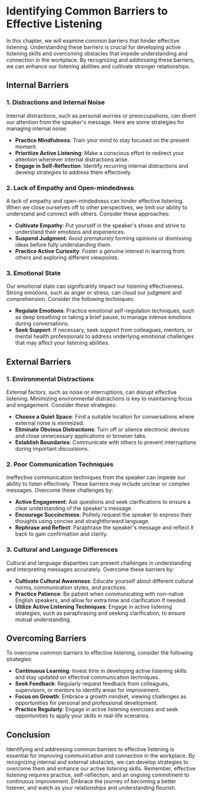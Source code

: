 Identifying Common Barriers to Effective Listening
===========================================================

In this chapter, we will examine common barriers that hinder effective listening. Understanding these barriers is crucial for developing active listening skills and overcoming obstacles that impede understanding and connection in the workplace. By recognizing and addressing these barriers, we can enhance our listening abilities and cultivate stronger relationships.

Internal Barriers
-----------------

### 1. Distractions and Internal Noise

Internal distractions, such as personal worries or preoccupations, can divert our attention from the speaker's message. Here are some strategies for managing internal noise:

* **Practice Mindfulness**: Train your mind to stay focused on the present moment.
* **Prioritize Active Listening**: Make a conscious effort to redirect your attention whenever internal distractions arise.
* **Engage in Self-Reflection**: Identify recurring internal distractions and develop strategies to address them effectively.

### 2. Lack of Empathy and Open-mindedness

A lack of empathy and open-mindedness can hinder effective listening. When we close ourselves off to other perspectives, we limit our ability to understand and connect with others. Consider these approaches:

* **Cultivate Empathy**: Put yourself in the speaker's shoes and strive to understand their emotions and experiences.
* **Suspend Judgment**: Avoid prematurely forming opinions or dismissing ideas before fully understanding them.
* **Practice Active Curiosity**: Foster a genuine interest in learning from others and exploring different viewpoints.

### 3. Emotional State

Our emotional state can significantly impact our listening effectiveness. Strong emotions, such as anger or stress, can cloud our judgment and comprehension. Consider the following techniques:

* **Regulate Emotions**: Practice emotional self-regulation techniques, such as deep breathing or taking a brief pause, to manage intense emotions during conversations.
* **Seek Support**: If necessary, seek support from colleagues, mentors, or mental health professionals to address underlying emotional challenges that may affect your listening abilities.

External Barriers
-----------------

### 1. Environmental Distractions

External factors, such as noise or interruptions, can disrupt effective listening. Minimizing environmental distractions is key to maintaining focus and engagement. Consider these strategies:

* **Choose a Quiet Space**: Find a suitable location for conversations where external noise is minimized.
* **Eliminate Obvious Distractions**: Turn off or silence electronic devices and close unnecessary applications or browser tabs.
* **Establish Boundaries**: Communicate with others to prevent interruptions during important discussions.

### 2. Poor Communication Techniques

Ineffective communication techniques from the speaker can impede our ability to listen effectively. These barriers may include unclear or complex messages. Overcome these challenges by:

* **Active Engagement**: Ask questions and seek clarifications to ensure a clear understanding of the speaker's message.
* **Encourage Succinctness**: Politely request the speaker to express their thoughts using concise and straightforward language.
* **Rephrase and Reflect**: Paraphrase the speaker's message and reflect it back to gain confirmation and clarity.

### 3. Cultural and Language Differences

Cultural and language disparities can present challenges in understanding and interpreting messages accurately. Overcome these barriers by:

* **Cultivate Cultural Awareness**: Educate yourself about different cultural norms, communication styles, and practices.
* **Practice Patience**: Be patient when communicating with non-native English speakers, and allow for extra time and clarification if needed.
* **Utilize Active Listening Techniques**: Engage in active listening strategies, such as paraphrasing and seeking clarification, to ensure mutual understanding.

Overcoming Barriers
-------------------

To overcome common barriers to effective listening, consider the following strategies:

* **Continuous Learning**: Invest time in developing active listening skills and stay updated on effective communication techniques.
* **Seek Feedback**: Regularly request feedback from colleagues, supervisors, or mentors to identify areas for improvement.
* **Focus on Growth**: Embrace a growth mindset, viewing challenges as opportunities for personal and professional development.
* **Practice Regularly**: Engage in active listening exercises and seek opportunities to apply your skills in real-life scenarios.

Conclusion
----------

Identifying and addressing common barriers to effective listening is essential for improving communication and connection in the workplace. By recognizing internal and external obstacles, we can develop strategies to overcome them and enhance our active listening skills. Remember, effective listening requires practice, self-reflection, and an ongoing commitment to continuous improvement. Embrace the journey of becoming a better listener, and watch as your relationships and understanding flourish.
